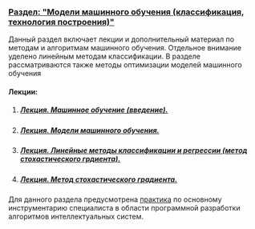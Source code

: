### <u>Раздел: "Модели машинного обучения (классификация, технология построения)"</u>

Данный раздел включает лекции и дополнительный материал по методам и алгоритмам машинного обучения. Отдельное внимание уделено линейным методам классификации. В разделе рассматриваются также методы оптимизации моделей машинного обучения 

#### Лекции:

1. ##### [Лекция. Машинное обучение (введение).](Машинное%20обучение%20(введение).pdf)

2. ##### 	[Лекция. Модели машинного обучения.](Модели%20машинного%20обучения.pdf)

3. ##### 	[Лекция. Линейные методы классификации и регрессии (метод стохастического грдиента).](Линейные%20методы%20классификации%20и%20регрессии%20(метод%20стохастического%20грдиента).pdf)

4. ##### [Лекция. Метод стохастического градиента.](Метод%20стохастического%20градиента.pdf)



Для данного раздела предусмотрена [практика](/Practice/models/ReadMe.md) по основному инструментарию специалиста в области программной разработки алгоритмов интеллектуальных систем.
